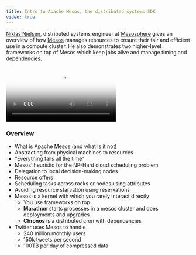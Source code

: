 ```yaml
---
title: Intro to Apache Mesos, the distributed systems SDK
video: true
---
```


[Niklas Nielsen](https://twitter.com/quarfot), distributed systems
engineer at [Mesosphere](https://mesosphere.com/) gives an overview
of how [Mesos](https://mesos.apache.org/) manages resources to
ensure their fair and efficient use in a compute cluster. He also
demonstrates two higher-level frameworks on top of Mesos which keep
jobs alive and manage timing and dependencies.

<div class="flowplayer" data-embed="false">
  <video type="video/mp4"
         src="http://player.vimeo.com/external/113052137.hd.mp4?s=7564b3ae933804f64a12ebfe42389af1"
         poster="https://i.vimeocdn.com/video/499956815.jpg?mw=700"
  ></video>
</div>

### Overview

* What is Apache Mesos (and what is it not)
* Abstracting from physical machines to resources
* “Everything fails all the time”
* Mesos’ heuristic for the NP-Hard cloud scheduling problem
* Delegation to local decision-making nodes
* Resource offers
* Scheduling tasks across racks or nodes using attributes
* Avoiding resource starvation using reservations
* Mesos is a kernel with which you rarely interact directly
    * You use frameworks on top
    * **Marathon** starts processes in a mesos cluster and does deployments and upgrades
    * **Chronos** is a distributed cron with dependencies
* Twitter uses Mesos to handle
    * 240 million monthly users
    * 150k tweets per second
    * 100TB per day of compressed data
